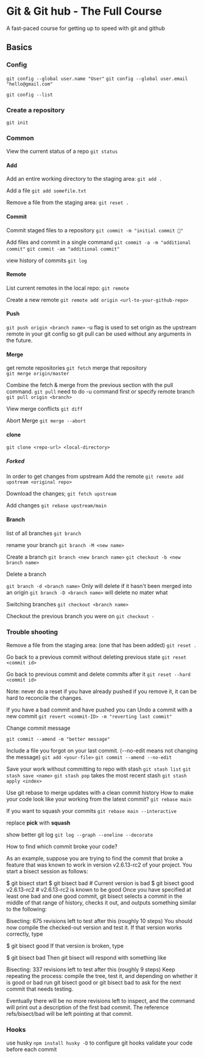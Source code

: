 # Git & Git hub - The Full Course

A fast-paced course for getting up to speed with git and github

## Basics

### Config

`git config --global user.name "User"`
`git config --global user.email "hello@gmail.com"`

`git config --list`

### Create a repository

`git init`

### Common

View the current status of a repo
`git status`

#### Add

Add an entire working directory to the staging area:
`git add .`

Add a file
`git add somefile.txt`

Remove a file from the staging area:
`git reset .`

#### Commit

Commit staged files to a repository
`git commit -m "initial commit 🚀"`

Add files and commit in a single command
`git commit -a -m "additional commit"`
`git commit -am "additional commit"`

view history of commits
`git log`

#### Remote

List current remotes in the local repo:
`git remote`

Create a new remote
`git remote add origin <url-to-your-github-repo>`

#### Push

`git push origin <branch name>`
-u flag is used to set origin as the upstream remote in your git config so git pull can be used without any arguments in the future.

#### Merge

get remote repositories
`git fetch`
merge that repository  
`git merge origin/master`

Combine the fetch & merge from the previous section with the pull command.
`git pull` need to do -u command first or specify remote branch `git pull origin <branch>`

View merge conflicts
`git diff`

Abort Merge
`git merge --abort`

#### clone

`git clone <repo-url> <local-directory>`

##### Forked

In order to get changes from upstream Add the remote
`git remote add upstream <original repo>`

Download the changes;
`git fetch upstream`

Add changes
`git rebase upstream/main `

#### Branch

list of all branches
`git branch`

rename your branch
`git branch -M <new name>`

Create a branch
`git branch <new branch name>`
`git checkout -b <new branch name>`

Delete a branch

`git branch -d <branch name>` Only will delete if it hasn't been merged into an origin
`git branch -D <branch name>` will delete no mater what

Switching branches
`git checkout <branch name>`

Checkout the previous branch you were on
`git checkout -`

### Trouble shooting

Remove a file from the staging area: (one that has been added)
`git reset .`

Go back to a previous commit without deleting previous state
`git reset <commit id>`

Go back to previous commit and delete commits after it
`git reset --hard <commit id>`

Note: never do a reset if you have already pushed if you remove it, it can be hard to reconcile the changes.

If you have a bad commit and have pushed you can Undo a commit with a new commit
`git revert <commit-ID> -m "reverting last commit"`

Change commit message

`git commit --amend -m "better message"`

Include a file you forgot on your last commit. (--no-edit means not changing the message)
`git add <your-file>`
`git commit --amend --no-edit`

Save your work without committing to repo with stash
`git stash list`
`git stash save <name>`
`git stash pop` takes the most recent stash
`git stash apply <index>`

Use git rebase to merge updates with a clean commit history
How to make your code look like your working from the latest commit?
`git rebase main`

If you want to squash your commits
`git rebase main --interactive`

replace <b>pick</b> with <b>squash</b>

show better git log
`git log --graph --oneline --decorate `

How to find which commit broke your code?

As an example, suppose you are trying to find the commit that broke a feature that was known to work in version v2.6.13-rc2 of your project. You start a bisect session as follows:

$ git bisect start
$ git bisect bad # Current version is bad
$ git bisect good v2.6.13-rc2 # v2.6.13-rc2 is known to be good
Once you have specified at least one bad and one good commit, git bisect selects a commit in the middle of that range of history, checks it out, and outputs something similar to the following:

Bisecting: 675 revisions left to test after this (roughly 10 steps)
You should now compile the checked-out version and test it. If that version works correctly, type

$ git bisect good
If that version is broken, type

$ git bisect bad
Then git bisect will respond with something like

Bisecting: 337 revisions left to test after this (roughly 9 steps)
Keep repeating the process: compile the tree, test it, and depending on whether it is good or bad run git bisect good or git bisect bad to ask for the next commit that needs testing.

Eventually there will be no more revisions left to inspect, and the command will print out a description of the first bad commit. The reference refs/bisect/bad will be left pointing at that commit.

### Hooks

use husky `npm install husky -D` to configure git hooks validate your code before each commit

